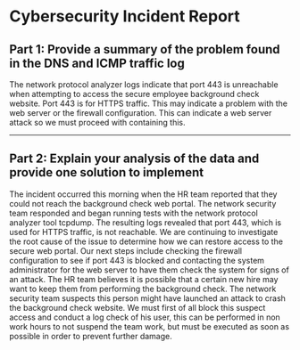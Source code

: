 # Cybersecurity Incident Report

## Part 1: Provide a summary of the problem found in the DNS and ICMP traffic log

The network protocol analyzer logs indicate that port 443 is unreachable when attempting to access the secure employee background check website. Port 443 is for HTTPS traffic. This may indicate a problem with the web server or the firewall configuration. This can indicate a web server attack so we must proceed with containing this.

---

## Part 2: Explain your analysis of the data and provide one solution to implement

The incident occurred this morning when the HR team reported that they could not reach the background check web portal. The network security team responded and began running tests with the network protocol analyzer tool tcpdump. The resulting logs revealed that port 443, which is used for HTTPS traffic, is not reachable. We are continuing to investigate the root cause of the issue to determine how we can restore access to the secure web portal. Our next steps include checking the firewall configuration to see if port 443 is blocked and contacting the system administrator for the web server to have them check the system for signs of an attack. The HR team believes it is possible that a certain new hire may want to keep them from performing the background check. The network security team suspects this person might have launched an attack to crash the background check website. We must first of all block this suspect access and conduct a log check of his user, this can be performed in non work hours to not suspend the team work, but must be executed as soon as possible in order to prevent further damage.
